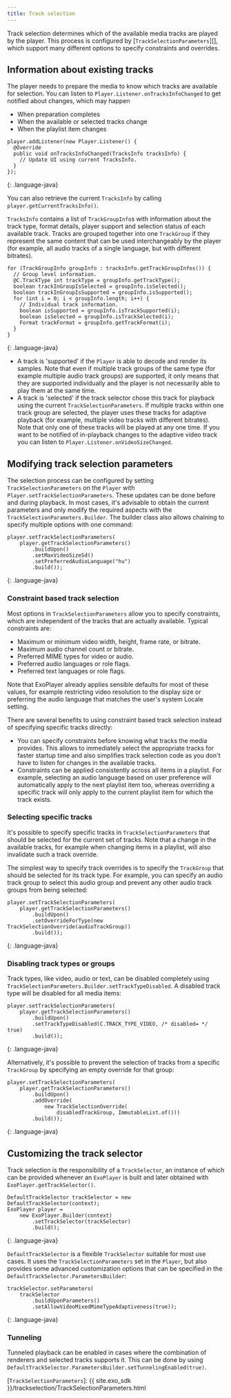 ```yaml
---
title: Track selection
---
```


Track selection determines which of the available media tracks are played by the
player. This process is configured by [`TrackSelectionParameters`][], which
support many different options to specify constraints and overrides.

## Information about existing tracks

The player needs to prepare the media to know which tracks are available for
selection. You can listen to `Player.Listener.onTracksInfoChanged` to get
notified about changes, which may happen
 * When preparation completes
 * When the available or selected tracks change
 * When the playlist item changes

~~~
player.addListener(new Player.Listener() {
  @Override
  public void onTracksInfoChanged(TracksInfo tracksInfo) {
    // Update UI using current TracksInfo.
  }
});
~~~
{: .language-java}

You can also retrieve the current `TracksInfo` by calling
`player.getCurrentTracksInfo()`.

`TracksInfo` contains a list of `TrackGroupInfo`s with information about the
track type, format details, player support and selection status of each
available track. Tracks are grouped together into one `TrackGroup` if they
represent the same content that can be used interchangeably by the player (for
example, all audio tracks of a single language, but with different bitrates).

~~~
for (TrackGroupInfo groupInfo : tracksInfo.getTrackGroupInfos()) {
  // Group level information.
  @C.TrackType int trackType = groupInfo.getTrackType();
  boolean trackInGroupIsSelected = groupInfo.isSelected();
  boolean trackInGroupIsSupported = groupInfo.isSupported();
  for (int i = 0; i < groupInfo.length; i++) {
    // Individual track information.
    boolean isSupported = groupInfo.isTrackSupported(i);
    boolean isSelected = groupInfo.isTrackSelected(i);
    Format trackFormat = groupInfo.getTrackFormat(i);
  }
}
~~~
{: .language-java}

* A track is 'supported' if the `Player` is able to decode and render its
  samples. Note that even if multiple track groups of the same type (for example
  multiple audio track groups) are supported, it only means that they are
  supported individually and the player is not necessarily able to play them at
  the same time.
* A track is 'selected' if the track selector chose this track for playback
  using the current `TrackSelectionParameters`. If multiple tracks within one
  track group are selected, the player uses these tracks for adaptive playback
  (for example, multiple video tracks with different bitrates). Note that only
  one of these tracks will be played at any one time. If you want to be notified
  of in-playback changes to the adaptive video track you can listen to
  `Player.Listener.onVideoSizeChanged`.

## Modifying track selection parameters

The selection process can be configured by setting `TrackSelectionParameters` on
the `Player` with `Player.setTrackSelectionParameters`. These updates can be
done before and during playback. In most cases, it's advisable to obtain the
current parameters and only modify the required aspects with the
`TrackSelectionParameters.Builder`. The builder class also allows chaining to
specify multiple options with one command:

~~~
player.setTrackSelectionParameters(
    player.getTrackSelectionParameters()
        .buildUpon()
        .setMaxVideoSizeSd()
        .setPreferredAudioLanguage("hu")
        .build());
~~~
{: .language-java}

### Constraint based track selection

Most options in `TrackSelectionParameters` allow you to specify constraints,
which are independent of the tracks that are actually available. Typical
constraints are:

 * Maximum or minimum video width, height, frame rate, or bitrate.
 * Maximum audio channel count or bitrate.
 * Preferred MIME types for video or audio.
 * Preferred audio languages or role flags.
 * Preferred text languages or role flags.

Note that ExoPlayer already applies sensible defaults for most of these values,
for example restricting video resolution to the display size or preferring the
audio language that matches the user's system Locale setting.

There are several benefits to using constraint based track selection instead of
specifying specific tracks directly:

* You can specify constraints before knowing what tracks the media provides.
  This allows to immediately select the appropriate tracks for faster startup
  time and also simplifies track selection code as you don't have to listen for
  changes in the available tracks.
* Constraints can be applied consistently across all items in a playlist. For
  example, selecting an audio language based on user preference will
  automatically apply to the next playlist item too, whereas overriding a
  specific track will only apply to the current playlist item for which the
  track exists.

### Selecting specific tracks

It's possible to specify specific tracks in `TrackSelectionParameters` that
should be selected for the current set of tracks. Note that a change in the
available tracks, for example when changing items in a playlist, will also
invalidate such a track override.

The simplest way to specify track overrides is to specify the `TrackGroup` that
should be selected for its track type. For example, you can specify an audio
track group to select this audio group and prevent any other audio track groups
from being selected:

~~~
player.setTrackSelectionParameters(
    player.getTrackSelectionParameters()
        .buildUpon()
        .setOverrideForType(new TrackSelectionOverride(audioTrackGroup))
        .build());
~~~
{: .language-java}

### Disabling track types or groups

Track types, like video, audio or text, can be disabled completely using
`TrackSelectionParameters.Builder.setTrackTypeDisabled`. A disabled track type
will be disabled for all media items:

~~~
player.setTrackSelectionParameters(
    player.getTrackSelectionParameters()
        .buildUpon()
        .setTrackTypeDisabled(C.TRACK_TYPE_VIDEO, /* disabled= */ true)
        .build());
~~~
{: .language-java}

Alternatively, it's possible to prevent the selection of tracks from a specific
`TrackGroup` by specifying an empty override for that group:

~~~
player.setTrackSelectionParameters(
    player.getTrackSelectionParameters()
        .buildUpon()
        .addOverride(
            new TrackSelectionOverride(
                disabledTrackGroup, ImmutableList.of()))
        .build());
~~~
{: .language-java}

## Customizing the track selector

Track selection is the responsibility of a `TrackSelector`, an instance
of which can be provided whenever an `ExoPlayer` is built and later obtained
with `ExoPlayer.getTrackSelector()`.

~~~
DefaultTrackSelector trackSelector = new DefaultTrackSelector(context);
ExoPlayer player =
    new ExoPlayer.Builder(context)
        .setTrackSelector(trackSelector)
        .build();
~~~
{: .language-java}

`DefaultTrackSelector` is a flexible `TrackSelector` suitable for most use
cases. It uses the `TrackSelectionParameters` set in the `Player`, but also
provides some advanced customization options that can be specified in the
`DefaultTrackSelector.ParametersBuilder`:

~~~
trackSelector.setParameters(
    trackSelector
        .buildUponParameters()
        .setAllowVideoMixedMimeTypeAdaptiveness(true));
~~~
{: .language-java}

### Tunneling

Tunneled playback can be enabled in cases where the combination of renderers and
selected tracks supports it. This can be done by using
`DefaultTrackSelector.ParametersBuilder.setTunnelingEnabled(true)`.

[`TrackSelectionParameters`]: {{ site.exo_sdk }}/trackselection/TrackSelectionParameters.html

